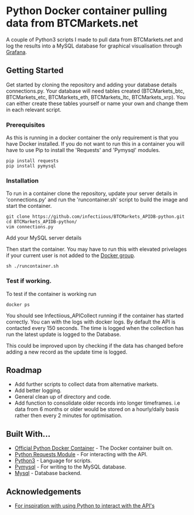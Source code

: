 # Python Docker container pulling data from BTCMarkets.net 

A couple of Python3 scripts I made to pull data from BTCMarkets.net and log the results into a MySQL database for graphical visualisation through [Grafana](https://github.com/grafana/grafana).

## Getting Started

Get started by cloning the repository and adding your database details connections.py. Your database will need tables created (BTCMarkets_btc, BTCMarkets_etc, BTCMarkets_eth, BTCMarkets_ltc, BTCMarkets_xrp). You can either create these tables yourself or name your own and change them in each relevant script.  

### Prerequisites

As this is running in a docker container the only requirement is that you have Docker installed. If you do not want to run this in a container you will have to use Pip to install the 'Requests' and 'Pymysql' modules. 

```
pip install requests
pip install pymysql
```

### Installation

To run in a container clone the repository, update your server details in 'connections.py' and run the 'runcontainer.sh' script to build the image and start the container. 
```
git clone https://github.com/infectiious/BTCMarkets_APIDB-python.git
cd BTCMarkets_APIDB-python/
vim connections.py 
```
Add your MySQL server details

Then start the container. You may have to run this with elevated privelages if your current user is not added to the [Docker group](https://askubuntu.com/questions/477551/how-can-i-use-docker-without-sudo). 

```
sh ./runcontainer.sh
```

### Test if working. 

To test if the container is working run 

```
docker ps
```

You should see Infectiious_APICollect running if the container has started correctly. You can with the logs with docker logs. By default the API is contacted every 150 seconds. The time is logged when the collection has run the latest update is logged to the Database. 

This could be improved upon by checking if the data has changed before adding a new record as the update time is logged. 

## Roadmap

* Add further scripts to collect data from alternative markets.
* Add better logging. 
* General clean up of directory and code. 
* Add function to consolidate older records into longer timeframes. i.e data from 6 months or older would be stored on a hourly/daily basis rather then every 2 minutes for optimisation. 

## Built With...

* [Official Python Docker Container](https://hub.docker.com/_/python/) - The Docker container built on.
* [Python Requests Module](http://docs.python-requests.org/en/master/) - For interacting with the API.
* [Python3](https://www.python.org/) - Language for scripts.
* [Pymysql](http://docs.python-requests.org/en/master/) - For writing to the MySQL database.
* [Mysql](https://www.mysql.com/) - Database backend. 

## Acknowledgements
* [For inspiration with using Python to interact with the API's](https://github.com/adversary-org/python-btcmarkets) 
